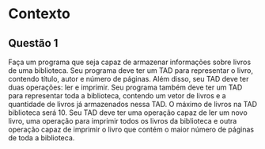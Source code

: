 # Contexto

## Questão 1

Faça um programa que seja capaz de armazenar informações sobre livros de uma biblioteca.
Seu programa deve ter um TAD para representar o livro, contendo título, autor e número de páginas. Além disso, seu TAD deve ter duas operações: ler e imprimir.
Seu programa também deve ter um TAD para representar toda a biblioteca, contendo um vetor de livros e a quantidade de livros já armazenados nessa TAD.
O máximo de livros na TAD biblioteca será 10. Seu TAD deve ter uma operação capaz de ler um novo livro, uma operação para imprimir todos os livros da biblioteca e outra operação capaz de imprimir o livro que contém o maior número de páginas de toda a biblioteca.
